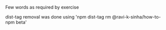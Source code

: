 Few words as required by exercise

dist-tag removal was done using 'npm dist-tag rm @ravi-k-sinha/how-to-npm beta'